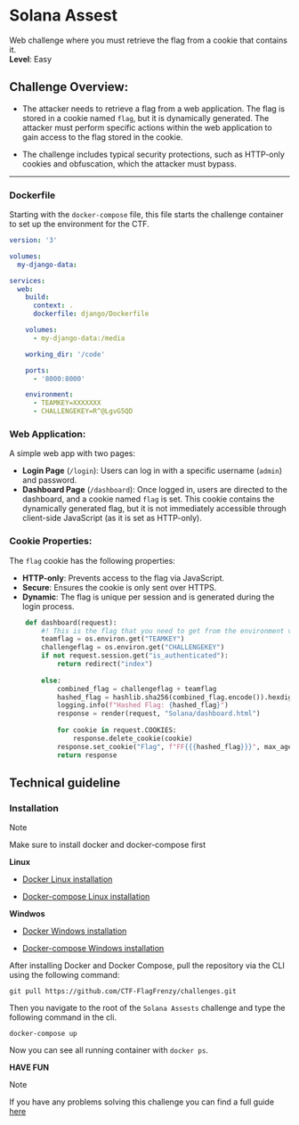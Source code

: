 # Solana Assest

Web challenge where you must retrieve the flag from a cookie that contains it.  
**Level**: Easy

## Challenge Overview:

  - The attacker needs to retrieve a flag from a web application. The flag is stored in a cookie named `flag`, but it is dynamically generated. The attacker must perform specific actions within the web application to gain access to the flag stored in the cookie.

  - The challenge includes typical security protections, such as HTTP-only cookies and obfuscation, which the attacker must bypass.


---

### Dockerfile

Starting with the `docker-compose` file, this file starts the challenge container to set up the environment for the CTF.


```yml
version: '3'

volumes:
  my-django-data:

services:
  web:
    build:
      context: .
      dockerfile: django/Dockerfile

    volumes:
      - my-django-data:/media

    working_dir: '/code'

    ports:
      - '8000:8000'

    environment:
      - TEAMKEY=XXXXXXX
      - CHALLENGEKEY=R^@LgvG5QD
```

### Web Application:

A simple web app with two pages:
- **Login Page** (`/login`): Users can log in with a specific username (`admin`) and password.
- **Dashboard Page** (`/dashboard`): Once logged in, users are directed to the dashboard, and a cookie named `flag` is set. This cookie contains the dynamically generated flag, but it is not immediately accessible through client-side JavaScript (as it is set as HTTP-only).


### Cookie Properties:

The `flag` cookie has the following properties:
- **HTTP-only**: Prevents access to the flag via JavaScript.
- **Secure**: Ensures the cookie is only sent over HTTPS.
- **Dynamic**: The flag is unique per session and is generated during the login process.


```python
    def dashboard(request):
        #! This is the flag that you need to get from the environment variables
        teamflag = os.environ.get("TEAMKEY")
        challengeflag = os.environ.get("CHALLENGEKEY")
        if not request.session.get("is_authenticated"):
            return redirect("index")
        
        else:
            combined_flag = challengeflag + teamflag
            hashed_flag = hashlib.sha256(combined_flag.encode()).hexdigest()
            logging.info(f"Hashed Flag: {hashed_flag}")
            response = render(request, "Solana/dashboard.html")
            
            for cookie in request.COOKIES:
                response.delete_cookie(cookie)
            response.set_cookie("Flag", f"FF{{{hashed_flag}}}", max_age=7 * 24 * 60 * 60)
            return response
```

## Technical guideline

### Installation

> [!NOTE]
> Make sure to install docker and docker-compose first

**Linux**

- [Docker Linux installation](https://docs.docker.com/engine/install/ubuntu/)

- [Docker-compose Linux installation](https://docs.docker.com/compose/install/linux/)

**Windwos**

- [Docker Windows installation](https://docs.docker.com/desktop/setup/install/windows-install/)

- [Docker-compose Windows installation](https://docs.docker.com/compose/install/)

After installing Docker and Docker Compose, pull the repository via the CLI using the following command:



```
git pull https://github.com/CTF-FlagFrenzy/challenges.git
```

Then you navigate to the root of the `Solana Assests` challenge and type the following command in the cli.

```
docker-compose up
```

Now you can see all running container with `docker ps`.

**HAVE FUN**

> [!NOTE]
> If you have any problems solving this challenge you can find a full guide [here](https://github.com/CTF-FlagFrenzy/challenges/blob/main/Solana_Assets/writeup/writeup.md)



